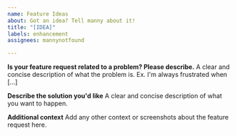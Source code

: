 ```yaml
---
name: Feature Ideas
about: Got an idea? Tell manny about it!
title: "[IDEA]"
labels: enhancement
assignees: mannynotfound

---
```


**Is your feature request related to a problem? Please describe.**
A clear and concise description of what the problem is. Ex. I'm always frustrated when [...]

**Describe the solution you'd like**
A clear and concise description of what you want to happen.

**Additional context**
Add any other context or screenshots about the feature request here.